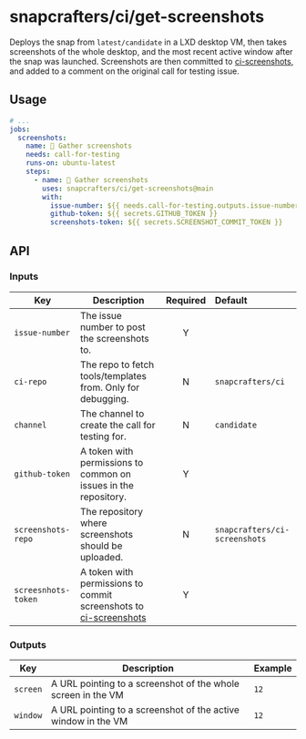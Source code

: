 # snapcrafters/ci/get-screenshots

Deploys the snap from `latest/candidate` in a LXD desktop VM, then takes screenshots of the whole
desktop, and the most recent active window after the snap was launched. Screenshots are then
committed to [ci-screenshots](https://github.com/snapcrafters/ci-screenshots), and added to a comment on
the original call for testing issue.

## Usage

```yaml
# ...
jobs:
  screenshots:
    name: 📸 Gather screenshots
    needs: call-for-testing
    runs-on: ubuntu-latest
    steps:
      - name: 📸 Gather screenshots
        uses: snapcrafters/ci/get-screenshots@main
        with:
          issue-number: ${{ needs.call-for-testing.outputs.issue-number }}
          github-token: ${{ secrets.GITHUB_TOKEN }}
          screenshots-token: ${{ secrets.SCREENSHOT_COMMIT_TOKEN }}
```

## API

### Inputs

| Key                 | Description                                                                                                        | Required | Default                       |
| ------------------- | ------------------------------------------------------------------------------------------------------------------ | :------: | :---------------------------- |
| `issue-number`      | The issue number to post the screenshots to.                                                                       |    Y     |                               |
| `ci-repo`           | The repo to fetch tools/templates from. Only for debugging.                                                        |    N     | `snapcrafters/ci`             |
| `channel`           | The channel to create the call for testing for.                                                                    |    N     | `candidate`                   |
| `github-token`      | A token with permissions to common on issues in the repository.                                                    |    Y     |                               |
| `screenshots-repo`  | The repository where screenshots should be uploaded.                                                               |    N     | `snapcrafters/ci-screenshots` |
| `screesnhots-token` | A token with permissions to commit screenshots to [ci-screenshots](https://github.com/snapcrafters/ci-screenshots) |    Y     |                               |

### Outputs

| Key      | Description                                                   | Example |
| -------- | ------------------------------------------------------------- | ------- |
| `screen` | A URL pointing to a screenshot of the whole screen in the VM  | `12`    |
| `window` | A URL pointing to a screenshot of the active window in the VM | `12`    |
